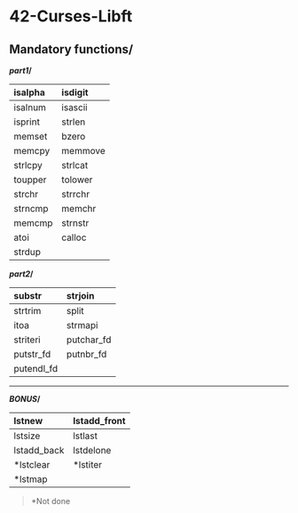 
<h1>42-Curses-Libft</h1>

<h2>Mandatory functions/</h2>

**_part1_/**

| isalpha  |  isdigit          |  
| :------------ |:--------------- | 
| isalnum    | isascii     |
| isprint    | strlen      |   
| memset | bzero |
| memcpy | memmove |
| strlcpy| strlcat |
|toupper | tolower |
|strchr | strrchr|
|strncmp|memchr|
|memcmp|strnstr|
|atoi|calloc|
|strdup|

**_part2_/**

| substr  |  strjoin             |  
| :------------ |:--------------- | 
| strtrim    | split      |
| itoa     | strmapi      |   
| striteri | putchar_fd |
| putstr_fd | putnbr_fd |
|putendl_fd|


-------------------------------------------

**_BONUS_/**

| lstnew  |  lstadd_front |  
| :------------ |:--------------- | 
| lstsize    | lstlast      |
| lstadd_back     | lstdelone      |   
| *lstclear | *lstiter |
| *lstmap | 

>*Not done

